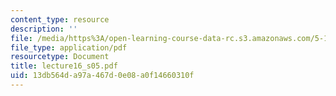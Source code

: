 ```yaml
---
content_type: resource
description: ''
file: /media/https%3A/open-learning-course-data-rc.s3.amazonaws.com/5-12-organic-chemistry-i-spring-2005/13db564da97a467d0e08a0f14660310f_lecture16_s05.pdf
file_type: application/pdf
resourcetype: Document
title: lecture16_s05.pdf
uid: 13db564d-a97a-467d-0e08-a0f14660310f
---
```

